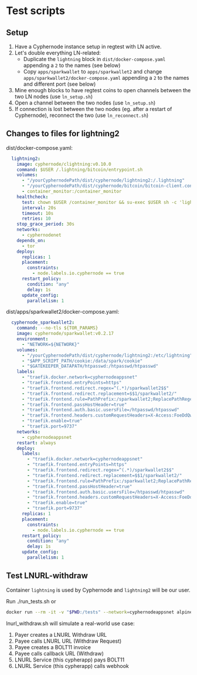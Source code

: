 # Test scripts

## Setup

1. Have a Cyphernode instance setup in regtest with LN active.
2. Let's double everything LN-related:
   * Duplicate the `lightning` block in `dist/docker-compose.yaml` appending a `2` to the names (see below)
   * Copy `apps/sparkwallet` to `apps/sparkwallet2` and change `apps/sparkwallet2/docker-compose.yaml` appending a `2` to the names and different port (see below)
3. Mine enough blocks to have regtest coins to open channels between the two LN nodes (use `ln_setup.sh`)
4. Open a channel between the two nodes (use `ln_setup.sh`)
5. If connection is lost between the two nodes (eg. after a restart of Cyphernode), reconnect the two (use `ln_reconnect.sh`)

## Changes to files for lightning2

dist/docker-compose.yaml:

```yaml
  lightning2:
    image: cyphernode/clightning:v0.10.0
    command: $USER /.lightning/bitcoin/entrypoint.sh
    volumes:
      - "/yourCyphernodePath/dist/cyphernode/lightning2:/.lightning"
      - "/yourCyphernodePath/dist/cyphernode/bitcoin/bitcoin-client.conf:/.bitcoin/bitcoin.conf:ro"
      - container_monitor:/container_monitor
    healthcheck:
      test: chown $USER /container_monitor && su-exec $USER sh -c 'lightning-cli getinfo && touch /container_monitor/lightning_ready && chown $USER /container_monitor/lightning_ready || rm -f /container_monitor/lightning_ready'
      interval: 20s
      timeout: 10s
      retries: 10
    stop_grace_period: 30s
    networks:
      - cyphernodenet
    depends_on:
      - tor
    deploy:
      replicas: 1
      placement:
        constraints:
          - node.labels.io.cyphernode == true
      restart_policy:
        condition: "any"
        delay: 1s
      update_config:
        parallelism: 1
```

dist/apps/sparkwallet2/docker-compose.yaml:

```yaml
  cyphernode_sparkwallet2:
    command: --no-tls ${TOR_PARAMS}
    image: cyphernode/sparkwallet:v0.2.17
    environment:
      - "NETWORK=${NETWORK}"
    volumes:
      - "/yourCyphernodePath/dist/cyphernode/lightning2:/etc/lightning"
      - "$APP_SCRIPT_PATH/cookie:/data/spark/cookie"
      - "$GATEKEEPER_DATAPATH/htpasswd:/htpasswd/htpasswd"
    labels:
      - "traefik.docker.network=cyphernodeappsnet"
      - "traefik.frontend.entryPoints=https"
      - "traefik.frontend.redirect.regex=^(.*)/sparkwallet2$$"
      - "traefik.frontend.redirect.replacement=$$1/sparkwallet2/"
      - "traefik.frontend.rule=PathPrefix:/sparkwallet2;ReplacePathRegex: ^/sparkwallet2/(.*) /$$1"
      - "traefik.frontend.passHostHeader=true"
      - "traefik.frontend.auth.basic.usersFile=/htpasswd/htpasswd"
      - "traefik.frontend.headers.customRequestHeaders=X-Access:FoeDdQw5yl7pPfqdlGy3OEk/txGqyJjSbVtffhzs7kc="
      - "traefik.enable=true"
      - "traefik.port=9737"
    networks:
      - cyphernodeappsnet
    restart: always
    deploy:
      labels:
        - "traefik.docker.network=cyphernodeappsnet"
        - "traefik.frontend.entryPoints=https"
        - "traefik.frontend.redirect.regex=^(.*)/sparkwallet2$$"
        - "traefik.frontend.redirect.replacement=$$1/sparkwallet2/"
        - "traefik.frontend.rule=PathPrefix:/sparkwallet2;ReplacePathRegex: ^/sparkwallet2/(.*) /$$1"
        - "traefik.frontend.passHostHeader=true"
        - "traefik.frontend.auth.basic.usersFile=/htpasswd/htpasswd"
        - "traefik.frontend.headers.customRequestHeaders=X-Access:FoeDdQw5yl7pPfqdlGy3OEk/txGqyJjSbVtffhzs7kc="
        - "traefik.enable=true"
        - "traefik.port=9737"
      replicas: 1
      placement:
        constraints:
          - node.labels.io.cyphernode == true
      restart_policy:
        condition: "any"
        delay: 1s
      update_config:
        parallelism: 1
```

## Test LNURL-withdraw

Container `lightning` is used by Cyphernode and `lightning2` will be our user.

Run ./run_tests.sh or

```bash
docker run --rm -it -v "$PWD:/tests" --network=cyphernodeappsnet alpine /tests/lnurl_withdraw.sh
```

lnurl_withdraw.sh will simulate a real-world use case:

1. Payer creates a LNURL Withdraw URL
2. Payee calls LNURL URL (Withdraw Request)
3. Payee creates a BOLT11 invoice
4. Payee calls callback URL (Withdraw)
5. LNURL Service (this cypherapp) pays BOLT11
6. LNURL Service (this cypherapp) calls webhook
